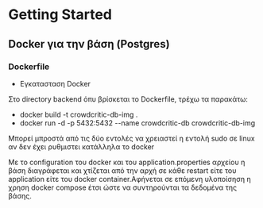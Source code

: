 
# Getting Started

## Docker για την βάση (Postgres)

### Dockerfile

* Εγκατασταση Docker

Στο directory  backend όπυ βρίσκεται το Dockerfile, τρέχω τα παρακάτω:

*  docker build -t  crowdcritic-db-img .
*  docker run -d -p 5432:5432 --name crowdcritic-db crowdcritic-db-img

Μπορεί μπροστά από τις δύο εντολές να χρειαστεί η εντολή sudo σε linux αν δεν
έχει ρυθμιστει κατάλληλα το docker

Με το configuration του docker και του application.properties αρχείου η βάση διαγράφεται και χτίζεται από την αρχή σε κάθε restart είτε του application είτε του docker container.Αφήνεται σε επόμενη υλοποίσηση η χρηση docker compose έτσι ώστε να συντηρούνται τα δεδομένα της βάσης.

